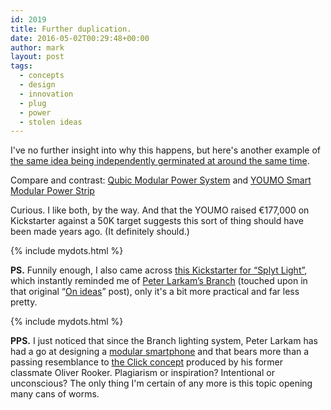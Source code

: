 ```yaml
---
id: 2019
title: Further duplication.
date: 2016-05-02T00:29:48+00:00
author: mark
layout: post
tags:
  - concepts
  - design
  - innovation
  - plug
  - power
  - stolen ideas
---
```

I've no further insight into why this happens, but here's another example of [the same idea being independently germinated at around the same time](http://www.sallonoroff.co.uk/blog/2013/10/on-ideas/).

Compare and contrast: [Qubic Modular Power System](http://www.gadgette.com/2016/03/31/qubic-makes-us-wish-all-power-strips-were-modular/) and [YOUMO Smart Modular Power Strip](https://www.kickstarter.com/projects/1300499319/youmo-your-smart-modular-power-strip)

Curious. I like both, by the way. And that the YOUMO raised €177,000 on Kickstarter against a 50K target suggests this sort of thing should have been made years ago. (It definitely should.)

{% include mydots.html %}

**PS.** Funnily enough, I also came across [this Kickstarter for &#8220;Splyt Light&#8221;](https://www.kickstarter.com/projects/1244118214/splyt-light), which instantly reminded me of [Peter Larkam&#8217;s Branch](http://www.peterlarkamdesign.com/branch/) (touched upon in that original &#8220;[On ideas](http://www.sallonoroff.co.uk/blog/2013/10/on-ideas/)&#8221; post), only it's a bit more practical and far less pretty.

{% include mydots.html %}

**PPS.** I just noticed that since the Branch lighting system, Peter Larkam has had a go at designing a [modular smartphone](http://www.peterlarkamdesign.com/smartphone/) and that bears more than a passing resemblance to [the Click concept](/images/fromwp/2013/09/CLICK-scan-900x615.jpg) produced by his former classmate Oliver Rooker. Plagiarism or inspiration? Intentional or unconscious? The only thing I'm certain of any more is this topic opening many cans of worms.
